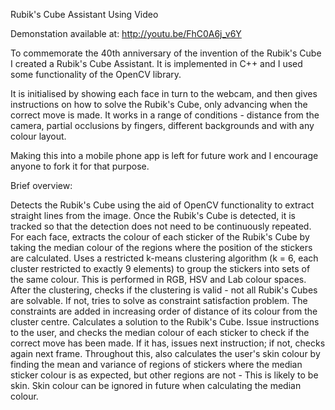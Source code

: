 Rubik's Cube Assistant Using Video

Demonstation available at: http://youtu.be/FhC0A6j_v6Y

To commemorate the 40th anniversary of the invention of the Rubik's Cube I created a Rubik's Cube Assistant. It is implemented in C++ and I used some functionality of the OpenCV library.

It is initialised by showing each face in turn to the webcam, and then gives instructions on how to solve the Rubik's Cube, only advancing when the correct move is made. It works in a range of conditions - distance from the camera, partial occlusions by fingers, different backgrounds and with any colour layout.

Making this into a mobile phone app is left for future work and I encourage anyone to fork it for that purpose.

Brief overview:

Detects the Rubik's Cube using the aid of OpenCV functionality to extract straight lines from the image. Once the Rubik's Cube is detected, it is tracked so that the detection does not need to be continuously repeated.
For each face, extracts the colour of each sticker of the Rubik's Cube by taking the median colour of the regions where the position of the stickers are calculated.
Uses a restricted k-means clustering algorithm (k = 6, each cluster restricted to exactly 9 elements) to group the stickers into sets of the same colour. This is performed in RGB, HSV and Lab colour spaces.
After the clustering, checks if the clustering is valid - not all Rubik's Cubes are solvable. If not, tries to solve as constraint satisfaction problem. The constraints are added in increasing order of distance of its colour from the cluster centre.
Calculates a solution to the Rubik's Cube.
Issue instructions to the user, and checks the median colour of each sticker to check if the correct move has been made. If it has, issues next instruction; if not, checks again next frame. Throughout this, also calculates the user's skin colour by finding the mean and variance of regions of stickers where the median sticker colour is as expected, but other regions are not - This is likely to be skin. Skin colour can be ignored in future when calculating the median colour.

